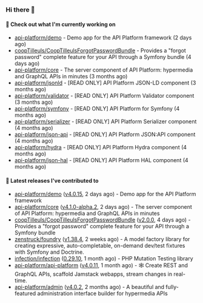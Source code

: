 ### Hi there 👋

#### 👷 Check out what I'm currently working on

- [api-platform/demo](https://github.com/api-platform/demo) - Demo app for the API Platform framework (2 days ago)
- [coopTilleuls/CoopTilleulsForgotPasswordBundle](https://github.com/coopTilleuls/CoopTilleulsForgotPasswordBundle) - Provides a &#34;forgot password&#34; complete feature for your API through a Symfony bundle (4 days ago)
- [api-platform/core](https://github.com/api-platform/core) - The server component of API Platform: hypermedia and GraphQL APIs in minutes (3 months ago)
- [api-platform/jsonld](https://github.com/api-platform/jsonld) - [READ ONLY] API Platform JSON-LD component (3 months ago)
- [api-platform/validator](https://github.com/api-platform/validator) - [READ ONLY] API Platform Validator component (3 months ago)
- [api-platform/symfony](https://github.com/api-platform/symfony) - [READ ONLY] API Platform for Symfony (4 months ago)
- [api-platform/serializer](https://github.com/api-platform/serializer) - [READ ONLY] API Platform Serializer component (4 months ago)
- [api-platform/json-api](https://github.com/api-platform/json-api) - [READ ONLY] API Platform JSON:API component (4 months ago)
- [api-platform/hydra](https://github.com/api-platform/hydra) - [READ ONLY] API Platform Hydra component (4 months ago)
- [api-platform/json-hal](https://github.com/api-platform/json-hal) - [READ ONLY] API Platform HAL component (4 months ago)

#### 🔭 Latest releases I've contributed to

- [api-platform/demo](https://github.com/api-platform/demo) ([v4.0.15](https://github.com/api-platform/demo/releases/tag/v4.0.15), 2 days ago) - Demo app for the API Platform framework
- [api-platform/core](https://github.com/api-platform/core) ([v4.1.0-alpha.2](https://github.com/api-platform/core/releases/tag/v4.1.0-alpha.2), 2 days ago) - The server component of API Platform: hypermedia and GraphQL APIs in minutes
- [coopTilleuls/CoopTilleulsForgotPasswordBundle](https://github.com/coopTilleuls/CoopTilleulsForgotPasswordBundle) ([v2.0.0](https://github.com/coopTilleuls/CoopTilleulsForgotPasswordBundle/releases/tag/v2.0.0), 4 days ago) - Provides a &#34;forgot password&#34; complete feature for your API through a Symfony bundle
- [zenstruck/foundry](https://github.com/zenstruck/foundry) ([v1.38.4](https://github.com/zenstruck/foundry/releases/tag/v1.38.4), 2 weeks ago) - A model factory library for creating expressive, auto-completable, on-demand dev/test fixtures with Symfony and Doctrine.
- [infection/infection](https://github.com/infection/infection) ([0.29.10](https://github.com/infection/infection/releases/tag/0.29.10), 1 month ago) - PHP Mutation Testing library
- [api-platform/api-platform](https://github.com/api-platform/api-platform) ([v4.0.11](https://github.com/api-platform/api-platform/releases/tag/v4.0.11), 1 month ago) - 🕸️ Create REST and GraphQL APIs, scaffold Jamstack webapps, stream changes in real-time.
- [api-platform/admin](https://github.com/api-platform/admin) ([v4.0.2](https://github.com/api-platform/admin/releases/tag/v4.0.2), 2 months ago) - A beautiful and fully-featured administration interface builder for hypermedia APIs

